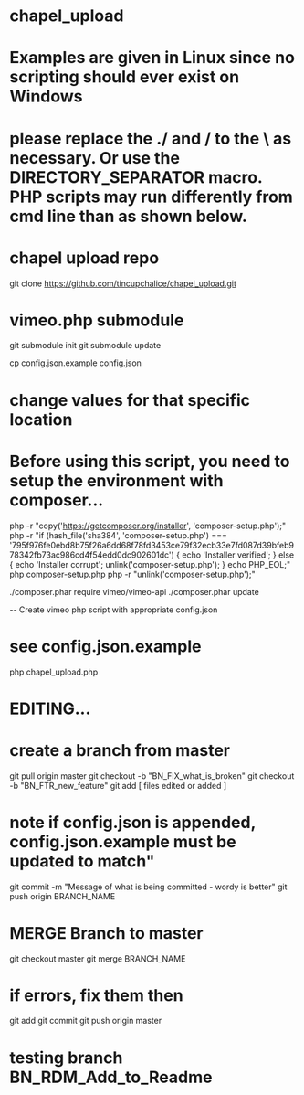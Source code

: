 # chapel_upload

# Examples are given in Linux since no scripting should ever exist on Windows
# please replace the ./ and / to the \\ as necessary. Or use the DIRECTORY_SEPARATOR macro.  PHP scripts may run differently from cmd line than as shown below.

# chapel upload repo
git clone https://github.com/tincupchalice/chapel_upload.git
# vimeo.php submodule
git submodule init
git submodule update

cp config.json.example config.json
# change values for that specific location

# Before using this script, you need to setup the environment with composer...
php -r "copy('https://getcomposer.org/installer', 'composer-setup.php');"
php -r "if (hash_file('sha384', 'composer-setup.php') === '795f976fe0ebd8b75f26a6dd68f78fd3453ce79f32ecb33e7fd087d39bfeb978342fb73ac986cd4f54edd0dc902601dc') { echo 'Installer verified'; } else { echo 'Installer corrupt'; unlink('composer-setup.php'); } echo PHP_EOL;"
php composer-setup.php
php -r "unlink('composer-setup.php');"

./composer.phar require vimeo/vimeo-api
./composer.phar update

-- Create vimeo php script with appropriate config.json
# see config.json.example

php chapel_upload.php

# EDITING...
# create a branch from master
git pull origin master
git checkout -b "BN_FIX_what_is_broken"
git checkout -b "BN_FTR_new_feature"
git add [ files edited or added ]
# note if config.json is appended, config.json.example must be updated to match"
git commit -m "Message of what is being committed - wordy is better"
git push origin BRANCH_NAME

# MERGE Branch to master
git checkout master
git merge BRANCH_NAME
# if errors, fix them then
git add
git commit
git push origin master

# testing branch BN_RDM_Add_to_Readme


